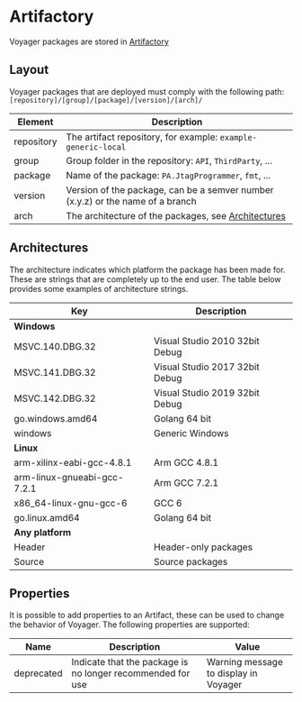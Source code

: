 # Artifactory
Voyager packages are stored in [Artifactory](https://www.jfrog.com/)

## Layout
Voyager packages that are deployed must comply with the following path:
`[repository]/[group]/[package]/[version]/[arch]/`

|Element   |Description|
|----------|-----------|
|repository|The artifact repository, for example: `example-generic-local`|
|group     |Group folder in the repository: `API`, `ThirdParty`, ...|
|package   |Name of the package: `PA.JtagProgrammer`, `fmt`, ...|
|version   |Version of the package, can be a semver number (x.y.z) or the name of a branch|
|arch      |The architecture of the packages, see [Architectures](#architectures)|

## Architectures
The architecture indicates which platform the package has been made for. These are strings that are completely up to the end user.
The table below provides some examples of architecture strings.

|Key            |Description|
|---------------|-----------|
|**Windows**||
|MSVC.140.DBG.32|Visual Studio 2010 32bit Debug|
|MSVC.141.DBG.32|Visual Studio 2017 32bit Debug|
|MSVC.142.DBG.32|Visual Studio 2019 32bit Debug|
|go.windows.amd64|Golang 64 bit|
|windows|Generic Windows|
|**Linux**||
|arm-xilinx-eabi-gcc-4.8.1|Arm GCC 4.8.1|
|arm-linux-gnueabi-gcc-7.2.1|Arm GCC 7.2.1|
|x86_64-linux-gnu-gcc-6|GCC 6|
|go.linux.amd64|Golang 64 bit|
|**Any platform**||
|Header|Header-only packages|
|Source|Source packages|

## Properties
It is possible to add properties to an Artifact, these can be used to change the behavior of Voyager.
The following properties are supported:

|Name      |Description                                               |Value                                |
|----------|----------------------------------------------------------|-------------------------------------|
|deprecated|Indicate that the package is no longer recommended for use|Warning message to display in Voyager|
